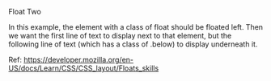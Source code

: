 Float Two

In this example, the element with a class of float should be floated left. Then we want the first line of text to display next to that element, but the following line of text (which has a class of .below) to display underneath it.

Ref: https://developer.mozilla.org/en-US/docs/Learn/CSS/CSS_layout/Floats_skills
